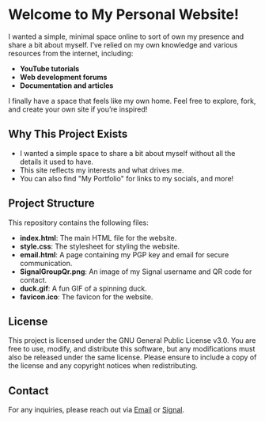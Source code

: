 # Welcome to My Personal Website!

I wanted a simple, minimal space online to sort of own my presence and share a bit about myself. I’ve relied on my own knowledge and various resources from the internet, including:

- **YouTube tutorials**
- **Web development forums**
- **Documentation and articles**

I finally have a space that feels like my own home. Feel free to explore, fork, and create your own site if you’re inspired!

## Why This Project Exists

- I wanted a simple space to share a bit about myself without all the details it used to have.
- This site reflects my interests and what drives me.
- You can also find "My Portfolio" for links to my socials, and more!

## Project Structure

This repository contains the following files:

- **index.html**: The main HTML file for the website.
- **style.css**: The stylesheet for styling the website.
- **email.html**: A page containing my PGP key and email for secure communication.
- **SignalGroupQr.png**: An image of my Signal username and QR code for contact.
- **duck.gif**: A fun GIF of a spinning duck.
- **favicon.ico**: The favicon for the website.

## License

This project is licensed under the GNU General Public License v3.0. You are free to use, modify, and distribute this software, but any modifications must also be released under the same license. Please ensure to include a copy of the license and any copyright notices when redistributing.

## Contact

For any inquiries, please reach out via [Email](https://midtsveen.github.io/email.html) or [Signal](https://midtsveen.github.io/SignalGroupQr-png).

